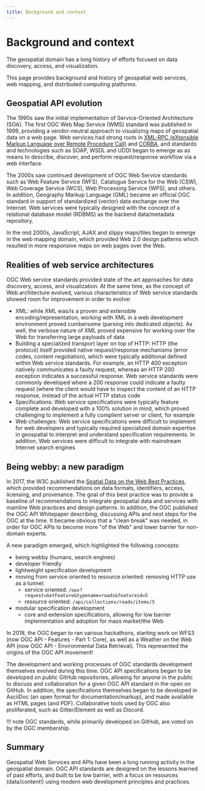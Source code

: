 ```yaml
---
title: Background and context
---
```


# Background and context

The geospatial domain has a long history of efforts focused on data discovery, access, and visualization.

This page provides background and history of geospatial web services, web mapping, and distributed computing platforms.

## Geospatial API evolution

The 1990s saw the initial implementation of Service-Oriented Architecture (SOA).  The first OGC Web Map Service (WMS)
standard was published in 1999, providing a vendor-neutral approach to visualizing maps of geospatial data on a web
page.  Web services had strong roots in [XML-RPC (eXtensible Markup Language over Remote Procedure Call)](http://xmlrpc.com/)
and [CORBA](https://www.omg.org/spec/CCM), and standards and technologies such as SOAP, WSDL and UDDI began to emerge
as as means to describe, discover, and perform request/response workflow via a web interface.

The 2000s saw continued development of OGC Web Service standards such as Web Feature Service (WFS), Catalogue Service
for the Web (CSW), Web Coverage Service (WCS), Web Processing Service (WPS), and others.  In addition, Geography Markup Language (GML)
became an official OGC standard in support of standardized (vector) data exchange over the Internet.  Web services
were typically designed with the concept of a relational database model (RDBMS) as the backend data/metadata repository.

In the mid 2000s, JavaScript, AJAX and slippy maps/tiles began to emerge in the web mapping domain, which provided
Web 2.0 design patterns which resulted in more responsive maps on web pages over the Web.

## Realities of web service architectures

OGC Web service standards provided state of the art approaches for data discovery, access, and visualization.  At
the same time, as the concept of Web architecture evolved, various characteristics of Web service standards showed
room for improvement in order to evolve:

- XML: while XML was/is a proven and extensible encoding/representation, working with XML in a web development
  environment proved cumbersome (parsing into dedicated objects).  As well, the verbose nature of XML proved expensive
  for working over the Web for transferring large payloads of data
- Building a specialized transport layer on top of HTTP: HTTP (the protocol) itself provided native request/response
  mechanisms (error codes, content negotiation), which were typically additional defined within Web service standards.
  For example, an HTTP 400 exception natively communicates a faulty request, whereas an HTTP 200 exception indicates
  a successful response.  Web service standards were commonly developed where a 200 response could indicate a faulty
  request (where the client would have to inspect the content of an HTTP response, instead of the actual HTTP status
  code
- Specifications: Web service specifications were typically feature complete and developed with a 100% solution in mind,
  which proved challenging to implement a fully complient server or client, for example
- Web challenges: Web service specifications were difficult to implement for web developers and typically required
  specialized domain expertise in geospatial to interpret and understand specification requirements.  In addition, Web
  services were difficult to integrate with mainstream Internet search engines

## Being webby: a new paradigm

In 2017, the W3C published the [Spatial Data on the Web Best Practices](https://www.w3.org/TR/sdw-bp), which provided
recommendations on data formats, identifiers, access, licensing, and provenance.  The goal of this best practice was
to provide a baseline of recommendations to integrate geospatial data and services with mainline Web practices and 
design patterns.  In addition, the OGC published the OGC API Whitepaper describing, discussing APIs and next steps
for the OGC at the time.  It became obvious that a "clean break" was needed, in order for OGC APIs to become more
"of the Web" and lower barrier for non-domain experts.

A new paradigm emerged, which highlighted the following concepts:

- being webby (humans, search engines)
- developer friendly
- lightweight specification development
- moving from service oriented to resource oriented: removing HTTP use as a tunnel:
    - service oriented: `/ows?request=GetFeature&typename=roads&featureid=5`
    - resource oriented: `/api/collections/roads/items/5`
- modular specification development
  - core and extension specifications, allowing for low barrier implementation and adoption for mass market/the Web
 
In 2018, the OGC began to ran various hackathons, starting work on WFS3 (now OGC API - Features - Part 1: Core), as well as a Weather on the Web
API (now OGC API - Environmental Data Retrieval).  This represented the origins of the OGC API movement!

The development and working processes of OGC standards development themselves evolved during this time.  OGC API specifications began to be
developed on public GitHub repositories, allowing for anyone in the public to discuss and collaboration for a given OGC API standard in the
open on GitHub.  In addition, the specifications themselves began to be developed in AsciiDoc (an open format for documentation/markup), and
made available as HTML pages (and PDF).  Collaborative tools used by OGC also proliferated, such as Gitter/Element as well as Discord.

!!! note
    OGC standards, while primarily developed on GitHub, are voted on by the OGC membership.

## Summary

Geospatial Web Services and APIs have been a long running activity in the geospatial domain.  OGC API standards are designed on the lessons
learned of past efforts, and built to be low barrier, with a focus on resources (data/content!) using modern web development
principles and practices.
